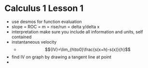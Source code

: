 # Calculus 1 Lesson 1
- use desmos for function evaluation
- slope = ROC = m = rise/run = delta y/delta x
- interpretation make sure you include all information and units, self contained
- instantaneous velocity
  - $${IV}=\lim_{h\to0}\frac{s(x+h)-s(x)}{h}$$
- find IV on graph by drawing a tangent line at point
- 
